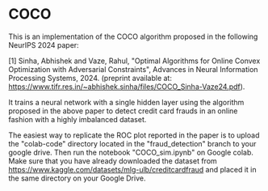 # COCO
This is an implementation of the COCO algorithm proposed in the following NeurIPS 2024 paper:

[1] Sinha, Abhishek and Vaze, Rahul, "Optimal Algorithms for Online Convex Optimization with Adversarial Constraints", Advances in Neural Information Processing Systems, 2024. (preprint available at: https://www.tifr.res.in/~abhishek.sinha/files/COCO_Sinha-Vaze24.pdf).

It trains a neural network with a single hidden layer using the algorithm proposed in the above paper to detect credit card frauds in an online fashion with a highly imbalanced dataset.

The easiest way to replicate the ROC plot reported in the paper is to upload the "colab-code" directory located in the "fraud_detection" branch to your google drive. Then run the notebook "COCO_sim.ipynb" on Google colab. Make sure that you have already downloaded the dataset from https://www.kaggle.com/datasets/mlg-ulb/creditcardfraud and placed it in the same directory on your Google Drive. 
